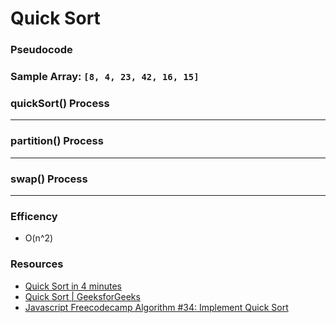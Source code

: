 # Quick Sort

### Pseudocode

<!-- ![pseudocode](./img/mergeSortPeudo.png) -->

### Sample Array: `[8, 4, 23, 42, 16, 15]`

### quickSort() Process

***
<!-- ![mergeSort](./img/mergeSort.png) -->

### partition() Process

***
<!-- ![merge](./img/merge.png) -->

### swap() Process

***

### Efficency

- O(n^2)

### Resources

- [Quick Sort in 4 minutes](https://www.youtube.com/watch?v=Hoixgm4-P4M)  
- [Quick Sort | GeeksforGeeks](https://www.youtube.com/watch?v=PgBzjlCcFvc)
- [Javascript Freecodecamp Algorithm #34: Implement Quick Sort](https://www.youtube.com/watch?v=P6XGSKO2RzI)
